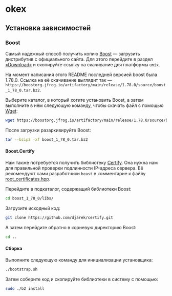# okex

## Установка зависимостей

### Boost

Самый надежный способ получить копию [Boost](https://www.boost.org/) — загрузить дистрибутив с официального сайта. Для
этого перейдите в раздел [«Download»](https://www.boost.org/users/download/) и скопируйте ссылку на скачивание для
платформы `unix`.

На момент написания этого README последней версией boost была 1.78.0. Ссылка на её скачивание выглядит так
— `https://boostorg.jfrog.io/artifactory/main/release/1.78.0/source/boost_1_78_0.tar.bz2`.

Выберите каталог, в который хотите установить Boost, а затем выполните в нём следующую команду, чтобы скачать файл с
помощью [Wget](https://ru.wikipedia.org/wiki/Wget):

```bash
wget https://boostorg.jfrog.io/artifactory/main/release/1.78.0/source/boost_1_78_0.tar.bz2
```

После загрузки разархивируйте Boost:

```bash
tar --bzip2 -xf boost_1_78_0.tar.bz2
```

#### Boost.Certify

Нам также потребуется получить библиотеку [Certify](https://github.com/djarek/certify). Она нужна нам для правильной
проверки подлинности IP-адреса сервера. Её рекомендуют сами разработчики `beast` в комментарие к
файлу [root_certificates.hpp](https://www.boost.org/doc/libs/master/libs/beast/example/common/root_certificates.hpp).

Перейдите в подкаталог, содержащий библиотеки Boost:

```bash
cd boost_1_78_0/libs/
```

Загрузите исходный код:

```bash
git clone https://github.com/djarek/certify.git
```

А затем перейдите обратно в корневую директорию Boost:

```bash
cd ..
```

#### Сборка

Выполните следующую команду для инициализации установщика:

```bash
./bootstrap.sh
```

Затем соберите код и скопируйте библиотеки в систему с помощью:

```bash
sudo ./b2 install
```

